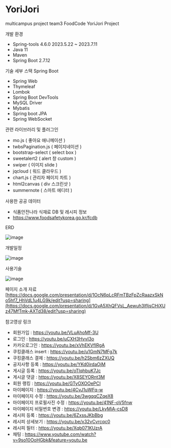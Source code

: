 # YoriJori
multicampus project team3 FoodCode YoriJori Project

개발 환경
- Spring-tools 4.6.0 2023.5.22 ~ 2023.7.11
- Java 11
- Maven
- Spring Boot 2.7.12

기술 세부 스택
Spring Boot
- Spring Web
- Thymeleaf
- Lombok
- Spring Boot DevTools
- MySQL Driver
- Mybatis
- Spring boot JPA
- Spring WebSocket

관련 라이브러리 및 플러그인 
- mo.js ( 좋아요 애니메이션 )
- twbsPagination.js ( 페이지네이션 )
- bootstrap-select ( select box )
- sweetalert2 ( alert 창 custom )
- swiper ( 이미지 slide )
- jqcloud ( 워드 클라우드 )
- chart.js ( 관리자 페이지 차트 )
- html2canvas ( div 스크린샷 )
- summernote ( 스마트 에디터 )

사용한 공공 데이터
- 식품안전나라 식재료 DB 및 레시피 정보
- https://www.foodsafetykorea.go.kr/fcdb 

ERD 

![image](https://github.com/sgustjd2/YoriJori/assets/49851554/c270b72e-1c13-425e-987c-1c0ae78a7910)

개발일정

![image](https://github.com/sgustjd2/YoriJori/assets/49851554/71aa4c33-1bec-4ed3-9e0e-fac8130bafaf)

사용기술

![image](https://github.com/sgustjd2/YoriJori/assets/49851554/1be0aa9d-abeb-4166-ac0e-5d61e45a82c0)


페이지 소개 자료
[https://docs.google.com/presentation/d/1OcN6pLcRFmTBzFpZcRaazxSkNo5hf7_HhVdL1u4LG9k/edit?usp=sharing](https://docs.google.com/presentation/d/1GvA5XhQFVsL_Aewuh3lfljsCHiXUz47MfTmk-AXTd38/edit?usp=sharing)

참고영상 링크

- 회원가입 : https://youtu.be/VLuAhoMf-3U
- 로그인 : https://youtu.be/uCXH3HvvI3o
- 카카오로그인 : https://youtu.be/xVhEKVfIRgA
- 쿠킹클래스 insert : https://youtu.be/u1GmN7MFg7k
- 쿠킹클래스 결제 : https://youtu.be/h2Sbm6zZXUQ
- 공지사항 등록 : https://youtu.be/YKd0irdaOjM
- 게시글 등록 : https://youtu.be/oTlqhbuK7Jc
- 게시글 댓글 : https://youtu.be/X8SEYORnt3M
- 회원 랭킹 : https://youtu.be/GTyOXOOePCI
- 마이페이지 : https://youtu.be/4CvJ1uWFq-w
- 마이페이지 수정 : https://youtu.be/3wgqqCZqeX8
- 마이페이지 프로필사진 수정 : https://youtu.be/41NF-oV5fnw
- 마이페이지 비밀번호 변경 : https://youtu.be/LkyMiA-csD8
- 레시피 등록 : https://youtu.be/6ZxssJKbBbg
- 레시피 상세보기 : https://youtu.be/x32vCvrcqc0
- 레시피 필터 : https://youtu.be/Xqb071KUzrA
- 채팅 : https://www.youtube.com/watch?v=9so10OoHGbk&feature=youtu.be



